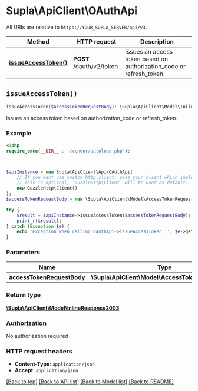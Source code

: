 # Supla\ApiClient\OAuthApi

All URIs are relative to `https://YOUR_SUPLA_SERVER/api/v3`.

Method | HTTP request | Description
------------- | ------------- | -------------
[**issueAccessToken()**](OAuthApi.md#issueAccessToken) | **POST** /oauth/v2/token | Issues an access token based on authorization_code or refresh_token.


## `issueAccessToken()`

```php
issueAccessToken($accessTokenRequestBody): \Supla\ApiClient\Model\InlineResponse2003
```

Issues an access token based on authorization_code or refresh_token.

### Example

```php
<?php
require_once(__DIR__ . '/vendor/autoload.php');



$apiInstance = new Supla\ApiClient\Api\OAuthApi(
    // If you want use custom http client, pass your client which implements `GuzzleHttp\ClientInterface`.
    // This is optional, `GuzzleHttp\Client` will be used as default.
    new GuzzleHttp\Client()
);
$accessTokenRequestBody = new \Supla\ApiClient\Model\AccessTokenRequestBody(); // \Supla\ApiClient\Model\AccessTokenRequestBody

try {
    $result = $apiInstance->issueAccessToken($accessTokenRequestBody);
    print_r($result);
} catch (Exception $e) {
    echo 'Exception when calling OAuthApi->issueAccessToken: ', $e->getMessage(), PHP_EOL;
}
```

### Parameters

Name | Type | Description  | Notes
------------- | ------------- | ------------- | -------------
 **accessTokenRequestBody** | [**\Supla\ApiClient\Model\AccessTokenRequestBody**](../Model/AccessTokenRequestBody.md)|  |

### Return type

[**\Supla\ApiClient\Model\InlineResponse2003**](../Model/InlineResponse2003.md)

### Authorization

No authorization required

### HTTP request headers

- **Content-Type**: `application/json`
- **Accept**: `application/json`

[[Back to top]](#) [[Back to API list]](../../README.md#endpoints)
[[Back to Model list]](../../README.md#models)
[[Back to README]](../../README.md)
